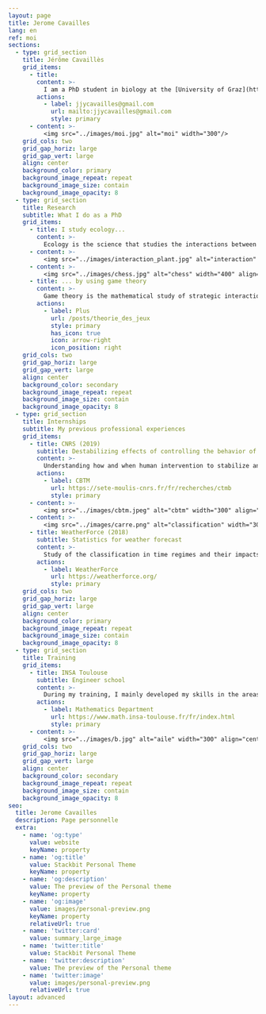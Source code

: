 ```yaml
---
layout: page
title: Jerome Cavailles
lang: en
ref: moi
sections:
  - type: grid_section
    title: Jérôme Cavaillès
    grid_items:
      - title: 
        content: >-
          I am a PhD student in biology at the [University of Graz](https://www.uni-graz.at/en/). In general, I seek to understand how systems (living beings, ecosystems, civilizations, brain, etc.) are structured to deal with environmental changes. My ultimate goal is to develop a transdisciplinary theory of systems in changing environments with everyday life applications.
        actions:
          - label: jjycavailles@gmail.com
            url: mailto:jjycavailles@gmail.com
            style: primary
      - content: >-
          <img src="../images/moi.jpg" alt="moi" width="300"/>
    grid_cols: two
    grid_gap_horiz: large
    grid_gap_vert: large
    align: center
    background_color: primary
    background_image_repeat: repeat
    background_image_size: contain
    background_image_opacity: 8
  - type: grid_section
    title: Research
    subtitle: What I do as a PhD
    grid_items:
      - title: I study ecology...
        content: >-
          Ecology is the science that studies the interactions between living beings. I am particularly interested in the organization of individuals in the face of environmental changes.
      - content: >-
          <img src="../images/interaction_plant.jpg" alt="interaction" width="400" align="left"> 
      - content: >-
          <img src="../images/chess.jpg" alt="chess" width="400" align="right"> 
      - title: ... by using game theory
        content: >-
          Game theory is the mathematical study of strategic interactions between different agents. As far as I am concerned, agents are plants, animals or other living organisms. However, game theory can also be used to model interactions between humans, institutions, computers, etc.
        actions:
          - label: Plus
            url: /posts/theorie_des_jeux
            style: primary
            has_icon: true
            icon: arrow-right
            icon_position: right
    grid_cols: two
    grid_gap_horiz: large
    grid_gap_vert: large
    align: center
    background_color: secondary
    background_image_repeat: repeat
    background_image_size: contain
    background_image_opacity: 8
  - type: grid_section
    title: Internships
    subtitle: My previous professional experiences
    grid_items:
      - title: CNRS (2019)
        subtitle: Destabilizing effects of controlling the behavior of ecosystems
        content: >-
          Understanding how and when human intervention to stabilize an ecosystem’s dynamics may actually lead to a more fragile ecosystem. In particular, exploring whether minimizing commonly used stability measures, such as temporal variability, can lead to higher chance of extreme events, such as an ecosystem collapse.
        actions:
          - label: CBTM
            url: https://sete-moulis-cnrs.fr/fr/recherches/ctmb
            style: primary
      - content: >-
          <img src="../images/cbtm.jpeg" alt="cbtm" width="300" align="left"> 
      - content: >-
          <img src="../images/carre.png" alt="classification" width="300" align="right"> 
      - title: WeatherForce (2018)
        subtitle: Statistics for weather forecast
        content: >-
          Study of the classification in time regimes and their impacts for business uses. Development of tools dedicated to the classification of a day. Evaluation of their impact on user variables.
        actions:
          - label: WeatherForce
            url: https://weatherforce.org/
            style: primary
    grid_cols: two
    grid_gap_horiz: large
    grid_gap_vert: large
    align: center
    background_color: primary
    background_image_repeat: repeat
    background_image_size: contain
    background_image_opacity: 8
  - type: grid_section
    title: Training
    grid_items:
      - title: INSA Toulouse
        subtitle: Engineer school
        content: >-
          During my training, I mainly developed my skills in the areas of modeling, simulation and optimization. On the right, we can see a simulation carried out during fluid mechanics. You can see the pressure above an airplane wing.
        actions:
          - label: Mathematics Department
            url: https://www.math.insa-toulouse.fr/fr/index.html
            style: primary
      - content: >-
          <img src="../images/b.jpg" alt="aile" width="300" align="center"/>
    grid_cols: two
    grid_gap_horiz: large
    grid_gap_vert: large
    align: center
    background_color: secondary
    background_image_repeat: repeat
    background_image_size: contain
    background_image_opacity: 8
seo:
  title: Jerome Cavailles
  description: Page personnelle
  extra:
    - name: 'og:type'
      value: website
      keyName: property
    - name: 'og:title'
      value: Stackbit Personal Theme
      keyName: property
    - name: 'og:description'
      value: The preview of the Personal theme
      keyName: property
    - name: 'og:image'
      value: images/personal-preview.png
      keyName: property
      relativeUrl: true
    - name: 'twitter:card'
      value: summary_large_image
    - name: 'twitter:title'
      value: Stackbit Personal Theme
    - name: 'twitter:description'
      value: The preview of the Personal theme
    - name: 'twitter:image'
      value: images/personal-preview.png
      relativeUrl: true
layout: advanced
---
```


